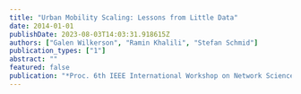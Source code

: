 ```yaml
---
title: "Urban Mobility Scaling: Lessons from Little Data"
date: 2014-01-01
publishDate: 2023-08-03T14:03:31.918615Z
authors: ["Galen Wilkerson", "Ramin Khalili", "Stefan Schmid"]
publication_types: ["1"]
abstract: ""
featured: false
publication: "*Proc. 6th IEEE International Workshop on Network Science for Communication Networks (NetSciCom)*"
---
```


